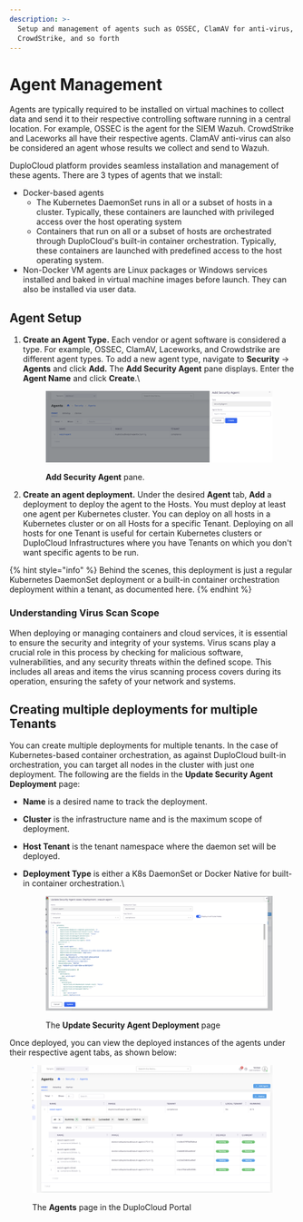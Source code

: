 ```yaml
---
description: >-
  Setup and management of agents such as OSSEC, ClamAV for anti-virus,
  CrowdStrike, and so forth
---
```


# Agent Management

Agents are typically required to be installed on virtual machines to collect data and send it to their respective controlling software running in a central location. For example, OSSEC is the agent for the SIEM Wazuh. CrowdStrike and Laceworks all have their respective agents. ClamAV anti-virus can also be considered an agent whose results we collect and send to Wazuh.

DuploCloud platform provides seamless installation and management of these agents. There are 3 types of agents that we install:

* Docker-based agents
  * The Kubernetes DaemonSet runs in all or a subset of hosts in a cluster. Typically, these containers are launched with privileged access over the host operating system
  * Containers that run on all or a subset of hosts are orchestrated through DuploCloud's built-in container orchestration. Typically, these containers are launched with predefined access to the host operating system.
* Non-Docker VM agents are Linux packages or Windows services installed and baked in virtual machine images before launch. They can also be installed via user data.&#x20;

## Agent Setup&#x20;

1.  **Create an Agent Type.** Each vendor or agent software is considered a type. For example, OSSEC, ClamAV, Laceworks, and Crowdstrike are different agent types. To add a new agent type, navigate to **Security** -> **Agents** and click **Add.** The **Add Security Agent** pane displays. Enter the **Agent Name** and click **Create**.\


    <figure><img src="../../.gitbook/assets/image (1) (1) (1) (1).png" alt=""><figcaption><p><strong>Add Security Agent</strong> pane.</p></figcaption></figure>


2. **Create an agent deployment.** Under the desired **Agent** tab, **Add** a deployment to deploy the agent to the Hosts. You must deploy at least one agent per Kubernetes cluster. You can deploy on all hosts in a Kubernetes cluster or on all Hosts for a specific Tenant. Deploying on all hosts for one Tenant is useful for certain Kubernetes clusters or DuploCloud Infrastructures where you have Tenants on which you don't want specific agents to be run.&#x20;

{% hint style="info" %}
Behind the scenes, this deployment is just a regular Kubernetes DaemonSet deployment or a built-in container orchestration deployment within a tenant, as documented here.&#x20;
{% endhint %}

### Understanding Virus Scan Scope

When deploying or managing containers and cloud services, it is essential to ensure the security and integrity of your systems. Virus scans play a crucial role in this process by checking for malicious software, vulnerabilities, and any security threats within the defined scope. This includes all areas and items the virus scanning process covers during its operation, ensuring the safety of your network and systems.

## Creating multiple deployments for multiple Tenants&#x20;

You can create multiple deployments for multiple tenants. In the case of Kubernetes-based container orchestration, as against DuploCloud built-in orchestration, you can target all nodes in the cluster with just one deployment. The following are the fields in the **Update Security Agent Deployment** page:

* **Name** is a desired name to track the deployment.
* **Cluster** is the infrastructure name and is the maximum scope of deployment.&#x20;
* **Host Tenant** is the tenant namespace where the daemon set will be deployed.&#x20;
*   **Deployment Type** is either a K8s DaemonSet or Docker Native for built-in container orchestration.\


    <figure><img src="../../.gitbook/assets/image (2) (1) (1) (1).png" alt=""><figcaption><p>The <strong>Update Security Agent Deployment</strong> page</p></figcaption></figure>



Once deployed, you can view the deployed instances of the agents under their respective agent tabs, as shown below:

<figure><img src="../../.gitbook/assets/image (3) (1).png" alt=""><figcaption><p>The <strong>Agents</strong> page in the DuploCloud Portal</p></figcaption></figure>
